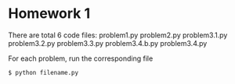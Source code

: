 # Homework 1
There are total 6 code files:
problem1.py
problem2.py
problem3.1.py
problem3.2.py
problem3.3.py
problem3.4.b.py
problem3.4.py

For each problem, run the corresponding file

    $ python filename.py


